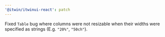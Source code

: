 ```yaml
---
'@itwin/itwinui-react': patch
---
```


Fixed `Table` bug where columns were not resizable when their widths were specified as strings (E.g. `"20%"`, `"50ch"`).

